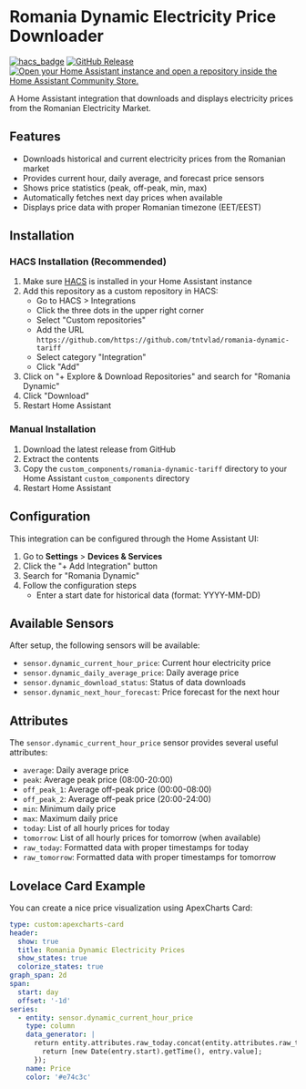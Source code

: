 # Romania Dynamic Electricity Price Downloader

[![hacs_badge](https://img.shields.io/badge/HACS-Custom-orange.svg)](https://github.com/custom-components/hacs)
[![GitHub Release](https://img.shields.io/github/release/tntvlad/romania-dynamic-tariff.svg)](https://github.com/tntvlad/romania-dynamic-tariff/releases)
[![Open your Home Assistant instance and open a repository inside the Home Assistant Community Store.](https://my.home-assistant.io/badges/hacs_repository.svg)](https://my.home-assistant.io/redirect/hacs_repository/?owner=tntvlad&repository=https%3A%2F%2Fgithub.com%2Ftntvlad%2Fromania-dynamic-tariff.git&category=Energy)

A Home Assistant integration that downloads and displays electricity prices from the Romanian Electricity Market.

## Features

- Downloads historical and current electricity prices from the Romanian market
- Provides current hour, daily average, and forecast price sensors
- Shows price statistics (peak, off-peak, min, max)
- Automatically fetches next day prices when available
- Displays price data with proper Romanian timezone (EET/EEST)

## Installation

### HACS Installation (Recommended)

1. Make sure [HACS](https://hacs.xyz/) is installed in your Home Assistant instance
2. Add this repository as a custom repository in HACS:
   - Go to HACS > Integrations
   - Click the three dots in the upper right corner
   - Select "Custom repositories"
   - Add the URL `https://github.com/https://github.com/tntvlad/romania-dynamic-tariff`
   - Select category "Integration"
   - Click "Add"
3. Click on "+ Explore & Download Repositories" and search for "Romania Dynamic"
4. Click "Download"
5. Restart Home Assistant

### Manual Installation

1. Download the latest release from GitHub
2. Extract the contents
3. Copy the `custom_components/romania-dynamic-tariff` directory to your Home Assistant `custom_components` directory
4. Restart Home Assistant

## Configuration

This integration can be configured through the Home Assistant UI:

1. Go to **Settings** > **Devices & Services**
2. Click the "+ Add Integration" button
3. Search for "Romania Dynamic"
4. Follow the configuration steps
   - Enter a start date for historical data (format: YYYY-MM-DD)

## Available Sensors

After setup, the following sensors will be available:

- `sensor.dynamic_current_hour_price`: Current hour electricity price
- `sensor.dynamic_daily_average_price`: Daily average price
- `sensor.dynamic_download_status`: Status of data downloads
- `sensor.dynamic_next_hour_forecast`: Price forecast for the next hour

## Attributes

The `sensor.dynamic_current_hour_price` sensor provides several useful attributes:

- `average`: Daily average price
- `peak`: Average peak price (08:00-20:00)
- `off_peak_1`: Average off-peak price (00:00-08:00)
- `off_peak_2`: Average off-peak price (20:00-24:00)
- `min`: Minimum daily price
- `max`: Maximum daily price
- `today`: List of all hourly prices for today
- `tomorrow`: List of all hourly prices for tomorrow (when available)
- `raw_today`: Formatted data with proper timestamps for today
- `raw_tomorrow`: Formatted data with proper timestamps for tomorrow

## Lovelace Card Example

You can create a nice price visualization using ApexCharts Card:

```yaml
type: custom:apexcharts-card
header:
  show: true
  title: Romania Dynamic Electricity Prices
  show_states: true
  colorize_states: true
graph_span: 2d
span:
  start: day
  offset: '-1d'
series:
  - entity: sensor.dynamic_current_hour_price
    type: column
    data_generator: |
      return entity.attributes.raw_today.concat(entity.attributes.raw_tomorrow).map((entry) => {
        return [new Date(entry.start).getTime(), entry.value];
      });
    name: Price
    color: '#e74c3c'
```
